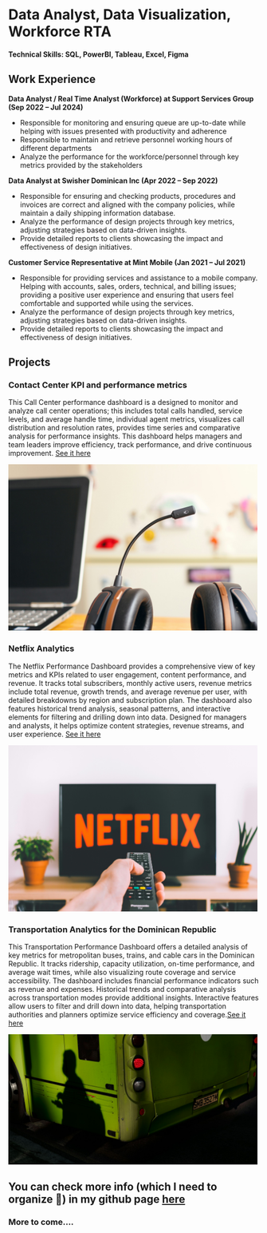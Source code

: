 # Data Analyst, Data Visualization, Workforce RTA

#### Technical Skills: SQL, PowerBI, Tableau, Excel, Figma

## Work Experience
**Data Analyst / Real Time Analyst (Workforce) at Support Services Group (Sep 2022 – Jul 2024)**
- Responsible for monitoring and ensuring queue are up-to-date while helping with issues presented with productivity and adherence
- Responsible to maintain and retrieve personnel working hours of different departments
- Analyze the performance for the workforce/personnel through key metrics provided by the stakeholders

**Data Analyst at Swisher Dominican Inc (Apr 2022 – Sep 2022)**
- Responsible for ensuring and checking products, procedures and invoices are correct and aligned with the company policies, while maintain a daily shipping information database.
- Analyze the performance of design projects through key metrics, adjusting strategies based on data-driven insights.
- Provide detailed reports to clients showcasing the impact and effectiveness of design initiatives.

**Customer Service Representative at Mint Mobile (Jan 2021 – Jul 2021)**
- Responsible for providing services and assistance to a mobile company. Helping with accounts, sales, orders, technical, and billing issues; providing a positive user experience and ensuring that users feel comfortable and supported while using the services.
- Analyze the performance of design projects through key metrics, adjusting strategies based on data-driven insights.
- Provide detailed reports to clients showcasing the impact and effectiveness of design initiatives.

## Projects

### Contact Center KPI and performance metrics

This Call Center performance dashboard is a designed to monitor and analyze call center operations; this includes total calls handled, service levels, and average handle time, individual agent metrics, visualizes call distribution and resolution rates, provides time series and comparative analysis for performance insights. This dashboard helps managers and team leaders improve efficiency, track performance, and drive continuous improvement. [See it here](https://project.novypro.com/7z40kB)

<img src="https://github.com/radha2106/radha2106/blob/main/folder/petr-machacek-BeVGrXEktIk-unsplash.jpg" width="500"/>

### Netflix Analytics

The Netflix Performance Dashboard provides a comprehensive view of key metrics and KPIs related to user engagement, content performance, and revenue. It tracks total subscribers, monthly active users, revenue metrics include total revenue, growth trends, and average revenue per user, with detailed breakdowns by region and subscription plan. The dashboard also features historical trend analysis, seasonal patterns, and interactive elements for filtering and drilling down into data. Designed for managers and analysts, it helps optimize content strategies, revenue streams, and user experience. [See it here](https://project.novypro.com/UIKrHN)

<img src="https://github.com/radha2106/radha2106/blob/main/folder/freestocks-11SgH7U6TmI-unsplash.jpg?raw=true" width="500"/>

### Transportation Analytics for the Dominican Republic

This Transportation Performance Dashboard offers a detailed analysis of key metrics for metropolitan buses, trains, and cable cars in the Dominican Republic. It tracks ridership, capacity utilization, on-time performance, and average wait times, while also visualizing route coverage and service accessibility. The dashboard includes financial performance indicators such as revenue and expenses. Historical trends and comparative analysis across transportation modes provide additional insights. Interactive features allow users to filter and drill down into data, helping transportation authorities and planners optimize service efficiency and coverage.[See it here](https://project.novypro.com/HH9naZ)

<img src="https://github.com/radha2106/radha2106/blob/main/folder/kok-joe-ong-BCjW6f8xZa8-unsplash.jpg?raw=true" width="500"/>

## You can check more info (which I need to organize 🤣) in my github page [here](https://github.com/radha2106)
### More to come....
